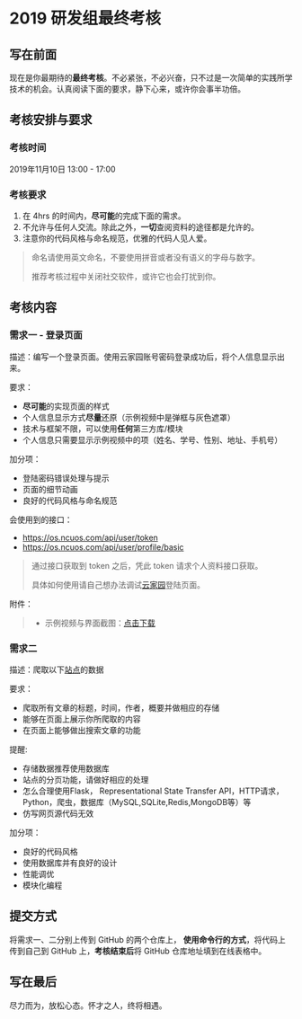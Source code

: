# 2019 研发组最终考核

## 写在前面

现在是你最期待的**最终考核**。不必紧张，不必兴奋，只不过是一次简单的实践所学技术的机会。认真阅读下面的要求，静下心来，或许你会事半功倍。

## 考核安排与要求

### 考核时间

2019年11月10日 13:00 - 17:00

### 考核要求

1. 在 4hrs 的时间内，**尽可能**的完成下面的需求。
2. 不允许与任何人交流。除此之外，**一切**查阅资料的途径都是允许的。
3. 注意你的代码风格与命名规范，优雅的代码人见人爱。

> 命名请使用英文命名，不要使用拼音或者没有语义的字母与数字。
>
> 推荐考核过程中关闭社交软件，或许它也会打扰到你。

## 考核内容

### 需求一 - 登录页面

描述：编写一个登录页面。使用云家园账号密码登录成功后，将个人信息显示出来。

要求：

+ **尽可能**的实现页面的样式
+ 个人信息显示方式**尽量**还原（示例视频中是弹框与灰色遮罩）
+ 技术与框架不限，可以使用**任何**第三方库/模块
+ 个人信息只需要显示示例视频中的项（姓名、学号、性别、地址、手机号）

加分项：

+ 登陆密码错误处理与提示
+ 页面的细节动画
+ 良好的代码风格与命名规范

会使用到的接口：

+ https://os.ncuos.com/api/user/token
+ https://os.ncuos.com/api/user/profile/basic

> 通过接口获取到 token 之后，凭此 token 请求个人资料接口获取。
> 
> 具体如何使用请自己想办法调试[云家园](https://ncuos.com)登陆页面。

附件：

> + 示例视频与界面截图：[点击下载](http://assets.wzbspace.top/Archive.zip)

### 需求二
描述：爬取以下[站点](https://blog.snowstar.org)的数据

要求：

+ 爬取所有文章的标题，时间，作者，概要并做相应的存储
+ 能够在页面上展示你所爬取的内容
+ 在页面上能够做出搜索文章的功能

提醒:

+ 存储数据推荐使用数据库
+ 站点的分页功能，请做好相应的处理
+ 怎么合理使用Flask， Representational State Transfer API，HTTP请求，Python，爬虫，数据库（MySQL,SQLite,Redis,MongoDB等）等
+ 仿写网页源代码无效

加分项：

+ 良好的代码风格
+ 使用数据库并有良好的设计
+ 性能调优
+ 模块化编程


## 提交方式

将需求一、二分别上传到 GitHub 的两个仓库上，
**使用命令行的方式**，将代码上传到自己到 GitHub 上，**考核结束后**将 GitHub 仓库地址填到在线表格中。

## 写在最后

尽力而为，放松心态。怀才之人，终将相遇。